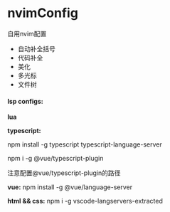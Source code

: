 # nvimConfig

自用nvim配置
<ul>
<li>自动补全括号</li>
<li>代码补全</li>
<li>美化</li>
<li>多光标</li>
<li>文件树</li>
</ul>

#### lsp configs:

<b>lua</b>

<b>typescript:</b>

npm install -g typescript typescript-language-server

npm i -g @vue/typescript-plugin

注意配置@vue/typescript-plugin的路径

<b>vue:</b>
npm install -g @vue/language-server

<b>html && css:</b>
npm i -g vscode-langservers-extracted